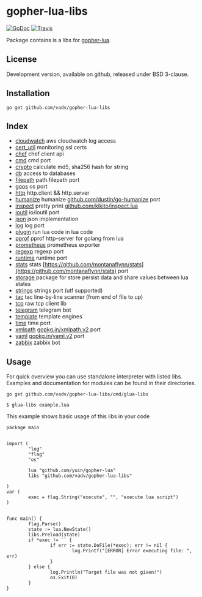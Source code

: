 # gopher-lua-libs
[![GoDoc](https://godoc.org/github.com/vadv/gopher-lua-libs?status.svg)](https://godoc.org/github.com/vadv/gopher-lua-libs)
[![Travis](https://travis-ci.org/vadv/gopher-lua-libs.svg)](https://travis-ci.org/vadv/gopher-lua-libs)

Package contains is a libs for [gopher-lua](https://github.com/yuin/gopher-lua).

## License

Development version, available on github, released under BSD 3-clause.

## Installation

```
go get github.com/vadv/gopher-lua-libs
```

## Index

* [cloudwatch](/aws/cloudwatch) aws cloudwatch log access
* [cert_util](/cert_util) monitoring ssl certs
* [chef](/chef) chef client api
* [cmd](/cmd) cmd port
* [crypto](/crypto) calculate md5, sha256 hash for string
* [db](/db) access to databases
* [filepath](/filepath) path.filepath port
* [goos](/goos) os port
* [http](/http) http.client && http.server
* [humanize](/humanize) humanize [github.com/dustin/go-humanize](https://github.com/dustin/go-humanize) port
* [inspect](/inspect) pretty print [github.com/kikito/inspect.lua](https://github.com/kikito/inspect.lua)
* [ioutil](/ioutil) io/ioutil port
* [json](/json) json implementation
* [log](/log) log port
* [plugin](/plugin) run lua code in lua code
* [pprof](/pprof) pprof http-server for golang from lua
* [prometheus](/prometheus/client) prometheus exporter
* [regexp](/regexp) regexp port
* [runtime](/runtime) runtime port
* [stats](/stats) stats [https://github.com/montanaflynn/stats](https://github.com/montanaflynn/stats) port
* [storage](/storage) package for store persist data and share values between lua states
* [strings](/strings) strings port (utf supported)
* [tac](/tac) tac line-by-line scanner (from end of file to up)
* [tcp](/tcp) raw tcp client lib
* [telegram](/telegram) telegram bot
* [template](/template) template engines
* [time](/time) time port
* [xmlpath](/xmlpath) [gopkg.in/xmlpath.v2](https://gopkg.in/xmlpath.v2) port
* [yaml](/yaml) [gopkg.in/yaml.v2](https://gopkg.in/yaml.v2) port
* [zabbix](/zabbix) zabbix bot


## Usage

For quick overview you can use standalone interpreter with listed libs. Examples and documentation for modules can be found in their directories.
```
go get github.com/vadv/gopher-lua-libs/cmd/glua-libs

$ glua-libs example.lua
```

This example shows basic usage of this libs in your code

```golang
package main


import (
        "log"
        "flag"
        "os"

        lua "github.com/yuin/gopher-lua"
        libs "github.com/vadv/gopher-lua-libs"

)
var (
        exec = flag.String("execute", "", "execute lua script")
)


func main() {
        flag.Parse()
        state := lua.NewState()
        libs.Preload(state)
        if *exec != `` {
                if err := state.DoFile(*exec); err != nil {
                        log.Printf("[ERROR] Error executing file: ", err)
                }
        } else {
                log.Println("Target file was not given!")
                os.Exit(0)
        }
}


```
